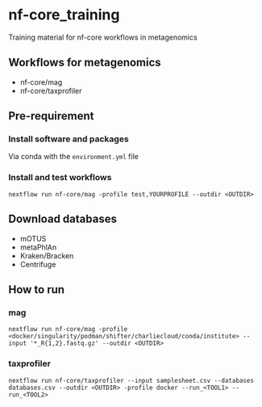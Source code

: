 # nf-core_training
Training material for nf-core workflows in metagenomics

## Workflows for metagenomics
- nf-core/mag
- nf-core/taxprofiler

## Pre-requirement
### Install software and packages 
Via conda with the `environment.yml` file

### Install and test workflows
```
nextflow run nf-core/mag -profile test,YOURPROFILE --outdir <OUTDIR>
```

## Download databases
- mOTUS
- metaPhlAn
- Kraken/Bracken
- Centrifuge

## How to run
### mag
```
nextflow run nf-core/mag -profile <docker/singularity/podman/shifter/charliecloud/conda/institute> --input '*_R{1,2}.fastq.gz' --outdir <OUTDIR>
```

### taxprofiler
```
nextflow run nf-core/taxprofiler --input samplesheet.csv --databases databases.csv --outdir <OUTDIR> -profile docker --run_<TOOL1> --run_<TOOL2>
```
